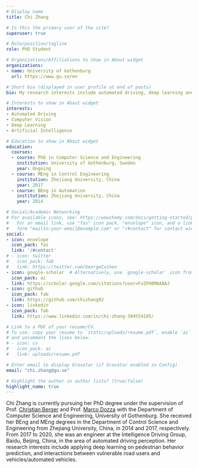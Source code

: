 ```yaml
---
# Display name
title: Chi Zhang

# Is this the primary user of the site?
superuser: true

# Role/position/tagline
role: PhD Student

# Organizations/Affiliations to show in About widget
organizations:
- name: University of Gothenburg
  url: https://www.gu.se/en

# Short bio (displayed in user profile at end of posts)
bio: My research interests include automated driving, deep learning and computer vision.

# Interests to show in About widget
interests:
- Automated Driving
- Computer Vision
- Deep Learning
- Artificial Intelligence

# Education to show in About widget
education:
  courses:
  - course: PhD in Computer Science and Engineering
    institution: University of Gothenburg, Sweden
    year: Ongoing
  - course: MEng in Control Engineering
    institution: Zhejiang University, China
    year: 2017
  - course: BEng in Automation
    institution: Zhejiang University, China
    year: 2014

# Social/Academic Networking
# For available icons, see: https://wowchemy.com/docs/getting-started/page-builder/#icons
#   For an email link, use "fas" icon pack, "envelope" icon, and a link in the
#   form "mailto:your-email@example.com" or "/#contact" for contact widget.
social:
- icon: envelope
  icon_pack: fas
  link: '/#contact'
# - icon: twitter
#   icon_pack: fab
#   link: https://twitter.com/GeorgeCushen
- icon: google-scholar  # Alternatively, use `google-scholar` icon from `ai` icon pack
  icon_pack: ai
  link: https://scholar.google.com/citations?user=FvZFH8MAAAAJ
- icon: github
  icon_pack: fab
  link: https://github.com/chizhang92
- icon: linkedin
  icon_pack: fab
  link: https://www.linkedin.com/in/chi-zhang-394554105/

# Link to a PDF of your resume/CV.
# To use: copy your resume to `static/uploads/resume.pdf`, enable `ai` icons in `params.toml`, 
# and uncomment the lines below.
# - icon: cv
#   icon_pack: ai
#   link: uploads/resume.pdf

# Enter email to display Gravatar (if Gravatar enabled in Config)
email: "chi.zhang@gu.se"

# Highlight the author in author lists? (true/false)
highlight_name: true
---
```


Chi Zhang is currently pursuing her PhD degree under the supervision of Prof. [Christian Berger](http://www.chalmers.se/sv/personal/sidor/christian-berger.aspx) and Prof. [Marco Dozza](https://www.chalmers.se/en/staff/Pages/marco-dozza.aspx) with the Department of Computer Science and Engineering, University of Gothenburg.
She received her BEng and MEng degrees in the Department of Control Science and Engineering from Zhejiang University, China, in 2014 and 2017, respectively. From 2017 to 2020, she was an engineer at the Intelligence Driving Group, Baidu, Beijing, China, in the area of automated driving perception. 
Her research interests include applying deep learning on pedestrian behavior prediction, and interactions between vulnerable road users and vehicles/automated vehicles.

<!-- {{< icon name="download" pack="fas" >}} Download my {{< staticref "uploads/demo_resume.pdf" "newtab" >}}resumé{{< /staticref >}}. -->
